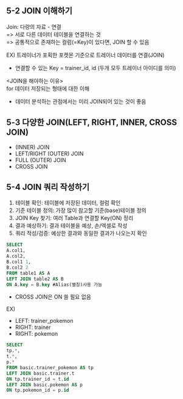 ## 5-2 JOIN 이해하기   
Join: 다량의 자료 - 연결   
=> 서로 다른 데이터 테이블을 연결하는 것   
=> 공통적으로 존재하는 컬럼(=Key)이 있다면, JOIN 할 수 있음   

EX) 트레이너가 포획한 포켓몬 기준으로 트레이너 데이터를 연결(JOIN)   
* 연결할 수 있는 Key = trainer_id, id  (두개 모두 트레이너 아이디를 의미)    

 <JOIN을 해야하는 이유>   
 for 데이터 저장되는 형태에 대한 이해   
 * 데이터 분석하는 관점에서는 미리 JOIN되어 있는 것이 좋음   

   

## 5-3 다양한 JOIN(LEFT, RIGHT, INNER, CROSS JOIN)   
* (INNER) JOIN   
* LEFT/RIGHT (OUTER) JOIN   
* FULL (OUTER) JOIN   
* CROSS JOIN   


## 5-4 JOIN 쿼리 작성하기   
1. 테이블 확인: 테이블에 저장된 데이터, 컬럼 확인   
2. 기준 테이블 정의: 가장 많이 참고할 기준(base)테이블 정의   
3. JOIN Key 찾기: 여러 Table과 연결할 Key(ON) 정리   
4. 결과 예상하기: 결과 테이블을 예상, 손/엑셀로 작성   
5. 쿼리 작성/검증: 예상한 결과와 동일한 결과가 나오는지 확인   
   
```sql   
SELECT   
A.col1,   
A.col2,   
B.col1 1,   
B.col2 2   
FROM table1 AS A   
LEFT JOIN table2 AS B   
ON A.key = B.key #Alias(별칭)사용 가능   
```   
* CROSS JOIN은 ON 쓸 필요 없음   

EX)    
* LEFT: trainer_pokemon   
* RIGHT: trainer   
* RIGHT: pokemon   
  
```sql   
SELECT   
tp.*,   
t.*,   
p.*   
FROM basic.trainer_pokemon AS tp   
LEFT JOIN basic.trainer.t   
ON tp.trainer_id = t.id   
LEFT JOIN basic.pokemon AS p   
ON tp.pokemon_id = p.id   
```   
